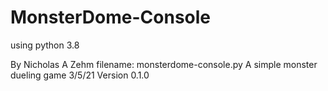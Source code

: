 # MonsterDome-Console

using python 3.8

By Nicholas A Zehm
filename: monsterdome-console.py
A simple monster dueling game
3/5/21
Version 0.1.0
